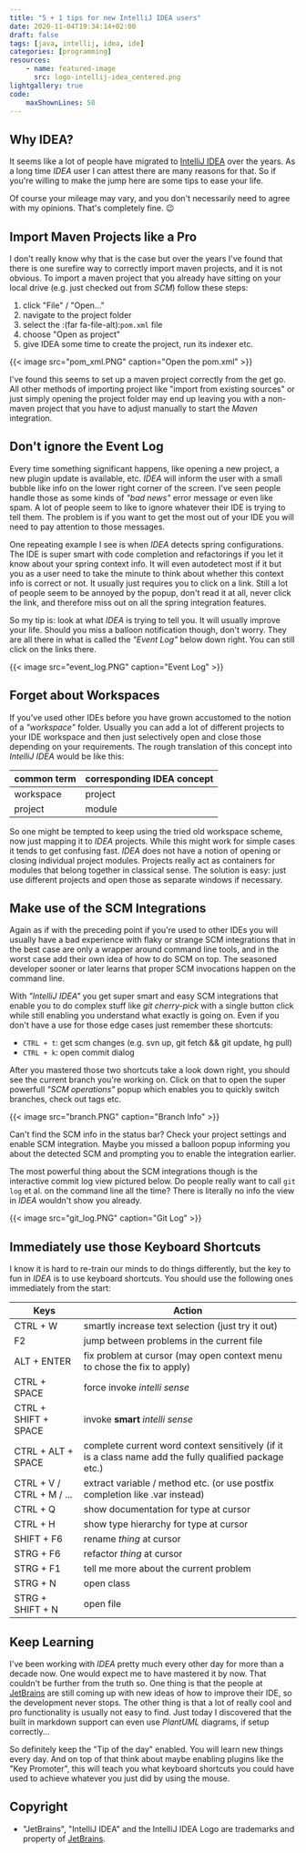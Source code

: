 ```yaml
---
title: "5 + 1 tips for new IntelliJ IDEA users"
date: 2020-11-04T19:34:14+02:00
draft: false
tags: [java, intellij, idea, ide]
categories: [programming]
resources:
    - name: featured-image
      src: logo-intellij-idea_centered.png
lightgallery: true
code:
    maxShownLines: 50
---
```


## Why IDEA?

It seems like a lot of people have migrated to [IntelliJ IDEA](https://www.jetbrains.com/idea/) over the years. As a long time _IDEA_ user I can attest there are many reasons for that. So if you're willing to make the jump here are some tips to ease your life.

Of course your mileage may vary, and you don't necessarily need to agree with my opinions. That's completely fine. :wink:

## Import Maven Projects like a Pro

I don't really know why that is the case but over the years I've found that there is one surefire way to correctly import maven projects, and it is not obvious. To import a maven project that you already have sitting on your local drive (e.g. just checked out from _SCM_) follow these steps:
  1. click "File" / "Open..."
  2. navigate to the project folder
  3. select the :(far fa-file-alt):`pom.xml` file
  4. choose "Open as project"
  5. give IDEA some time to create the project, run its indexer etc.

{{< image src="pom_xml.PNG" caption="Open the pom.xml" >}}

I've found this seems to set up a maven project correctly from the get go. All other methods of importing project like "import from existing sources" or just simply opening the project folder may end up leaving you with a non-maven project that you have to adjust manually to start the _Maven_ integration.

## Don't ignore the Event Log

Every time something significant happens, like opening a new project, a new plugin update is available, etc. _IDEA_ will inform the user with a small bubble like info on the lower right corner of the screen. I've seen people handle those as some kinds of _"bad news"_ error message or even like spam. A lot of people seem to like to ignore whatever their IDE is trying to tell them. The problem is if you want to get the most out of your IDE you will need to pay attention to those messages.

One repeating example I see is when _IDEA_ detects spring configurations. The IDE is super smart with code completion and refactorings if you let it know about your spring context info. It will even autodetect most if it but you as a user need to take the minute to think about whether this context info is correct or not. It usually just requires you to click on a link. Still a lot of people seem to be annoyed by the popup, don't read it at all, never click the link, and therefore miss out on all the spring integration features.

 So my tip is: look at what _IDEA_ is trying to tell you. It will usually improve your life. Should you miss a balloon notification though, don't worry. They are all there in what is called the _"Event Log"_ below down right. You can still click on the links there.
 
 {{< image src="event_log.PNG" caption="Event Log" >}}

## Forget about Workspaces

If you've used other IDEs before you have grown accustomed to the notion of a _"workspace"_ folder. Usually you can add a lot of different projects to your IDE workspace and then just selectively open and close those depending on your requirements. The rough translation of this concept into _IntelliJ IDEA_ would be like this:

 | common term | corresponding IDEA concept |
 | ----------- | ---------------------------|
 | workspace   | project                    |
 | project     | module                     | 
 
So one might be tempted to keep using the tried old workspace scheme, now just mapping it to _IDEA_ projects. While this might work for simple cases it tends to get confusing fast. _IDEA_ does not have a notion of opening or closing individual project modules. Projects really act as containers for modules that belong together in classical sense. The solution is easy: just use different projects and open those as separate windows if necessary.

## Make use of the SCM Integrations

Again as if with the preceding point if you're used to other IDEs you will usually have a bad experience with flaky or strange SCM integrations that in the best case are only a wrapper around command line tools, and in the worst case add their own idea of how to do SCM on top. The seasoned developer sooner or later learns that proper SCM invocations happen on the command line.

With _"IntelliJ IDEA"_ you get super smart and easy SCM integrations that enable you to do complex stuff like _git cherry-pick_ with a single button click while still enabling you understand what exactly is going on. Even if you don't have a use for those edge cases just remember these shortcuts:

 - `CTRL + t`: get scm changes (e.g. svn up, git fetch && git update, hg pull)
 - `CTRL + k`: open commit dialog
 
After you mastered those two shortcuts take a look down right, you should see the current branch you're working on. Click on that to open the super powerfull _"SCM operations"_ popup which enables you to quickly switch branches, check out tags etc.

 {{< image src="branch.PNG" caption="Branch Info" >}}

Can't find the SCM info in the status bar? Check your project settings and enable SCM integration. Maybe you missed a balloon popup informing you about the detected SCM and prompting you to enable the integration earlier.
 
The most powerful thing about the SCM integrations though is the interactive commit log view pictured below. Do people really want to call `git log` et al. on the command line all the time? There is literally no info the view in _IDEA_ wouldn't show you already.  
 
 {{< image src="git_log.PNG" caption="Git Log" >}}
 
## Immediately use those Keyboard Shortcuts

I know it is hard to re-train our minds to do things differently, but the key to fun in _IDEA_ is to use keyboard shortcuts. You should use the following ones immediately from the start:

| Keys | Action |
| ---- | ------ |
| CTRL + W | smartly increase text selection (just try it out) |
| F2 | jump between problems in the current file |
| ALT + ENTER | fix problem at cursor (may open context menu to chose the fix to apply) |
| CTRL + SPACE | force invoke _intelli sense_ |
| CTRL + SHIFT + SPACE | invoke __smart__ _intelli sense_ |
| CTRL + ALT + SPACE | complete current word context sensitively (if it is a class name add the fully qualified package etc.) |
| CTRL + V / CTRL + M / ...| extract variable / method etc. (or use postfix completion like .var instead) |
| CTRL + Q | show documentation for type at cursor |
| CTRL + H | show type hierarchy for type at cursor |
| SHIFT + F6 | rename _thing_ at cursor |
| STRG + F6 | refactor _thing_ at cursor |
| STRG + F1 | tell me more about the current problem |
| STRG + N | open class |
| STRG + SHIFT + N | open file |
 
## Keep Learning

I've been working with _IDEA_ pretty much every other day for more than a decade now. One would expect me to have mastered it by now. That couldn't be further from the truth so. One thing is that the people at [JetBrains](https://www.jetbrains.com) are still coming up with new ideas of how to improve their IDE, so the development never stops. The other thing is that a lot of really cool and pro functionality is usually not easy to find. Just today I discovered that the built in markdown support can even use _PlantUML_ diagrams, if setup correctly...

So definitely keep the "Tip of the day" enabled. You will learn new things every day. And on top of that think about maybe enabling plugins like the "Key Promoter", this will teach you what keyboard shortcuts you could have used to achieve whatever you just did by using the mouse. 

## Copyright
 - "JetBrains", "IntelliJ IDEA" and the IntelliJ IDEA Logo are trademarks and property of [JetBrains](https://www.jetbrains.com).
